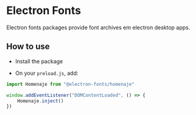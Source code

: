 # Electron Fonts

Electron fonts packages provide font archives em electron desktop apps.

## How to use

* Install the package

* On your `preload.js`, add:

```ts
import Homenaje from "@electron-fonts/homenaje"

window.addEventListener("DOMContentLoaded", () => {
    Homenaje.inject()
})
```